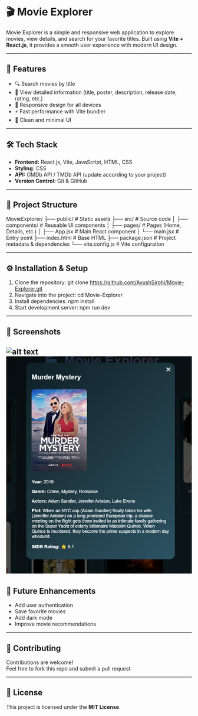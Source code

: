 # 🎬 Movie Explorer

Movie Explorer is a simple and responsive web application to explore movies, view details, and search for your favorite titles. Built using **Vite + React.js**, it provides a smooth user experience with modern UI design.

---

## 🚀 Features
- 🔍 Search movies by title
- 📖 View detailed information (title, poster, description, release date, rating, etc.)
- 📱 Responsive design for all devices
- ⚡ Fast performance with Vite bundler
- 🎨 Clean and minimal UI

---

## 🛠️ Tech Stack
- **Frontend:** React.js, Vite, JavaScript, HTML, CSS
- **Styling:** CSS 
- **API:** OMDb API / TMDb API (update according to your project)
- **Version Control:** Git & GitHub

---

## 📂 Project Structure
MovieExplorer/
├── public/          # Static assets
├── src/             # Source code
│   ├── components/  # Reusable UI components
│   ├── pages/       # Pages (Home, Details, etc.)
│   ├── App.jsx      # Main React component
│   └── main.jsx     # Entry point
├── index.html       # Base HTML
├── package.json     # Project metadata & dependencies
└── vite.config.js   # Vite configuration

---

## ⚙️ Installation & Setup
1. Clone the repository:
   git clone https://github.com/AyushSirohi/Movie-Explorer.git
2. Navigate into the project:
   cd Movie-Explorer
3. Install dependencies:
   npm install
4. Start development server:
   npm run dev

---

## 📸 Screenshots
![alt text](<Screenshot 2025-09-06 221239.png>)
![alt text](<Screenshot 2025-09-06 222433.png>)
---

## 🌟 Future Enhancements
- Add user authentication
- Save favorite movies
- Add dark mode
- Improve movie recommendations

---

## 🤝 Contributing
Contributions are welcome!  
Feel free to fork this repo and submit a pull request.

---

## 📜 License
This project is licensed under the **MIT License**.

